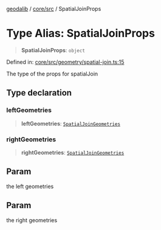 [geodalib](../../../modules.md) / [core/src](../index.md) / SpatialJoinProps

# Type Alias: SpatialJoinProps

> **SpatialJoinProps**: `object`

Defined in: [core/src/geometry/spatial-join.ts:15](https://github.com/GeoDaCenter/geoda-lib/blob/fd732718ef3d9fb5e87d0aa5ef9ee659a7cf3f31/js/packages/core/src/geometry/spatial-join.ts#L15)

The type of the props for spatialJoin

## Type declaration

### leftGeometries

> **leftGeometries**: [`SpatialJoinGeometries`](SpatialJoinGeometries.md)

### rightGeometries

> **rightGeometries**: [`SpatialJoinGeometries`](SpatialJoinGeometries.md)

## Param

the left geometries

## Param

the right geometries
